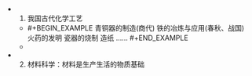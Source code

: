 -
  1. 我国古代化学工艺
	-
	  #+BEGIN_EXAMPLE
	  青铜器的制造(商代)
	  铁的冶炼与应用(春秋、战国)
	  火药的发明
	  瓷器的烧制
	  造纸
	  ……
	  #+END_EXAMPLE
	-
-
  2. 材料科学：材料是生产生活的物质基础